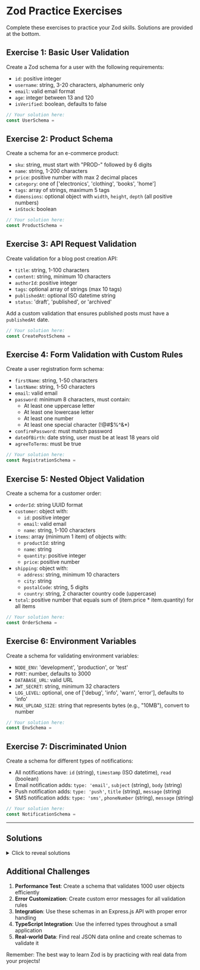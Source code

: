 # Zod Practice Exercises

Complete these exercises to practice your Zod skills. Solutions are provided at the bottom.

## Exercise 1: Basic User Validation

Create a Zod schema for a user with the following requirements:
- `id`: positive integer
- `username`: string, 3-20 characters, alphanumeric only
- `email`: valid email format
- `age`: integer between 13 and 120
- `isVerified`: boolean, defaults to false

```typescript
// Your solution here:
const UserSchema = 
```

## Exercise 2: Product Schema

Create a schema for an e-commerce product:
- `sku`: string, must start with "PROD-" followed by 6 digits
- `name`: string, 1-200 characters
- `price`: positive number with max 2 decimal places
- `category`: one of ['electronics', 'clothing', 'books', 'home']
- `tags`: array of strings, maximum 5 tags
- `dimensions`: optional object with `width`, `height`, `depth` (all positive numbers)
- `inStock`: boolean

```typescript
// Your solution here:
const ProductSchema = 
```

## Exercise 3: API Request Validation

Create validation for a blog post creation API:
- `title`: string, 1-100 characters
- `content`: string, minimum 10 characters
- `authorId`: positive integer
- `tags`: optional array of strings (max 10 tags)
- `publishedAt`: optional ISO datetime string
- `status`: 'draft', 'published', or 'archived'

Add a custom validation that ensures published posts must have a `publishedAt` date.

```typescript
// Your solution here:
const CreatePostSchema = 
```

## Exercise 4: Form Validation with Custom Rules

Create a user registration form schema:
- `firstName`: string, 1-50 characters
- `lastName`: string, 1-50 characters  
- `email`: valid email
- `password`: minimum 8 characters, must contain:
  - At least one uppercase letter
  - At least one lowercase letter
  - At least one number
  - At least one special character (!@#$%^&*)
- `confirmPassword`: must match password
- `dateOfBirth`: date string, user must be at least 18 years old
- `agreeToTerms`: must be true

```typescript
// Your solution here:
const RegistrationSchema = 
```

## Exercise 5: Nested Object Validation

Create a schema for a customer order:
- `orderId`: string UUID format
- `customer`: object with:
  - `id`: positive integer
  - `email`: valid email
  - `name`: string, 1-100 characters
- `items`: array (minimum 1 item) of objects with:
  - `productId`: string
  - `name`: string
  - `quantity`: positive integer
  - `price`: positive number
- `shipping`: object with:
  - `address`: string, minimum 10 characters
  - `city`: string
  - `postalCode`: string, 5 digits
  - `country`: string, 2 character country code (uppercase)
- `total`: positive number that equals sum of (item.price * item.quantity) for all items

```typescript
// Your solution here:
const OrderSchema = 
```

## Exercise 6: Environment Variables

Create a schema for validating environment variables:
- `NODE_ENV`: 'development', 'production', or 'test'
- `PORT`: number, defaults to 3000
- `DATABASE_URL`: valid URL
- `JWT_SECRET`: string, minimum 32 characters
- `LOG_LEVEL`: optional, one of ['debug', 'info', 'warn', 'error'], defaults to 'info'
- `MAX_UPLOAD_SIZE`: string that represents bytes (e.g., "10MB"), convert to number

```typescript
// Your solution here:
const EnvSchema = 
```

## Exercise 7: Discriminated Union

Create a schema for different types of notifications:
- All notifications have: `id` (string), `timestamp` (ISO datetime), `read` (boolean)
- Email notification adds: `type: 'email'`, `subject` (string), `body` (string)
- Push notification adds: `type: 'push'`, `title` (string), `message` (string)
- SMS notification adds: `type: 'sms'`, `phoneNumber` (string), `message` (string)

```typescript
// Your solution here:
const NotificationSchema = 
```

---

## Solutions

<details>
<summary>Click to reveal solutions</summary>

### Exercise 1 Solution:
```typescript
const UserSchema = z.object({
  id: z.number().int().positive(),
  username: z.string()
    .min(3, "Username must be at least 3 characters")
    .max(20, "Username cannot exceed 20 characters")
    .regex(/^[a-zA-Z0-9]+$/, "Username can only contain letters and numbers"),
  email: z.string().email("Invalid email format"),
  age: z.number().int().min(13, "Must be at least 13 years old").max(120, "Age cannot exceed 120"),
  isVerified: z.boolean().default(false)
});
```

### Exercise 2 Solution:
```typescript
const ProductSchema = z.object({
  sku: z.string().regex(/^PROD-\d{6}$/, "SKU must be in format PROD-123456"),
  name: z.string().min(1).max(200),
  price: z.number().positive().refine(
    (price) => Number((price * 100).toFixed(0)) / 100 === price,
    "Price can have maximum 2 decimal places"
  ),
  category: z.enum(['electronics', 'clothing', 'books', 'home']),
  tags: z.array(z.string()).max(5, "Maximum 5 tags allowed"),
  dimensions: z.object({
    width: z.number().positive(),
    height: z.number().positive(),
    depth: z.number().positive()
  }).optional(),
  inStock: z.boolean()
});
```

### Exercise 3 Solution:
```typescript
const CreatePostSchema = z.object({
  title: z.string().min(1).max(100),
  content: z.string().min(10, "Content must be at least 10 characters"),
  authorId: z.number().int().positive(),
  tags: z.array(z.string()).max(10, "Maximum 10 tags allowed").optional(),
  publishedAt: z.string().datetime().optional(),
  status: z.enum(['draft', 'published', 'archived'])
}).refine(
  (data) => {
    if (data.status === 'published') {
      return data.publishedAt !== undefined;
    }
    return true;
  },
  {
    message: "Published posts must have a publishedAt date",
    path: ["publishedAt"]
  }
);
```

### Exercise 4 Solution:
```typescript
const RegistrationSchema = z.object({
  firstName: z.string().min(1).max(50),
  lastName: z.string().min(1).max(50),
  email: z.string().email(),
  password: z.string()
    .min(8, "Password must be at least 8 characters")
    .refine((password) => /[A-Z]/.test(password), "Must contain uppercase letter")
    .refine((password) => /[a-z]/.test(password), "Must contain lowercase letter")
    .refine((password) => /[0-9]/.test(password), "Must contain number")
    .refine((password) => /[!@#$%^&*]/.test(password), "Must contain special character"),
  confirmPassword: z.string(),
  dateOfBirth: z.string().datetime().refine(
    (date) => {
      const birthDate = new Date(date);
      const today = new Date();
      const age = today.getFullYear() - birthDate.getFullYear();
      const monthDiff = today.getMonth() - birthDate.getMonth();
      
      if (monthDiff < 0 || (monthDiff === 0 && today.getDate() < birthDate.getDate())) {
        return age - 1 >= 18;
      }
      return age >= 18;
    },
    "Must be at least 18 years old"
  ),
  agreeToTerms: z.boolean().refine((val) => val === true, "Must agree to terms")
}).refine(
  (data) => data.password === data.confirmPassword,
  {
    message: "Passwords don't match",
    path: ["confirmPassword"]
  }
);
```

### Exercise 5 Solution:
```typescript
const OrderSchema = z.object({
  orderId: z.string().uuid(),
  customer: z.object({
    id: z.number().int().positive(),
    email: z.string().email(),
    name: z.string().min(1).max(100)
  }),
  items: z.array(z.object({
    productId: z.string(),
    name: z.string(),
    quantity: z.number().int().positive(),
    price: z.number().positive()
  })).min(1, "Order must have at least one item"),
  shipping: z.object({
    address: z.string().min(10),
    city: z.string(),
    postalCode: z.string().regex(/^\d{5}$/, "Postal code must be 5 digits"),
    country: z.string().length(2).regex(/^[A-Z]{2}$/, "Country code must be 2 uppercase letters")
  }),
  total: z.number().positive()
}).refine(
  (data) => {
    const calculatedTotal = data.items.reduce(
      (sum, item) => sum + (item.price * item.quantity),
      0
    );
    return Math.abs(calculatedTotal - data.total) < 0.01; // Allow for small floating point errors
  },
  {
    message: "Total must equal sum of item prices",
    path: ["total"]
  }
);
```

### Exercise 6 Solution:
```typescript
const EnvSchema = z.object({
  NODE_ENV: z.enum(['development', 'production', 'test']),
  PORT: z.coerce.number().default(3000),
  DATABASE_URL: z.string().url(),
  JWT_SECRET: z.string().min(32, "JWT secret must be at least 32 characters"),
  LOG_LEVEL: z.enum(['debug', 'info', 'warn', 'error']).default('info').optional(),
  MAX_UPLOAD_SIZE: z.string()
    .regex(/^\d+[KMGT]?B$/, "Must be in format like '10MB', '1GB', etc.")
    .transform((size) => {
      const match = size.match(/^(\d+)([KMGT]?)B$/);
      if (!match) return 0;
      
      const [, num, unit] = match;
      const multipliers = { '': 1, K: 1024, M: 1024**2, G: 1024**3, T: 1024**4 };
      return parseInt(num) * multipliers[unit as keyof typeof multipliers];
    })
});
```

### Exercise 7 Solution:
```typescript
const NotificationSchema = z.discriminatedUnion('type', [
  z.object({
    type: z.literal('email'),
    id: z.string(),
    timestamp: z.string().datetime(),
    read: z.boolean(),
    subject: z.string(),
    body: z.string()
  }),
  z.object({
    type: z.literal('push'),
    id: z.string(),
    timestamp: z.string().datetime(),
    read: z.boolean(),
    title: z.string(),
    message: z.string()
  }),
  z.object({
    type: z.literal('sms'),
    id: z.string(),
    timestamp: z.string().datetime(),
    read: z.boolean(),
    phoneNumber: z.string(),
    message: z.string()
  })
]);
```

</details>

## Additional Challenges

1. **Performance Test**: Create a schema that validates 1000 user objects efficiently
2. **Error Customization**: Create custom error messages for all validation rules
3. **Integration**: Use these schemas in an Express.js API with proper error handling
4. **TypeScript Integration**: Use the inferred types throughout a small application
5. **Real-world Data**: Find real JSON data online and create schemas to validate it

Remember: The best way to learn Zod is by practicing with real data from your projects!
